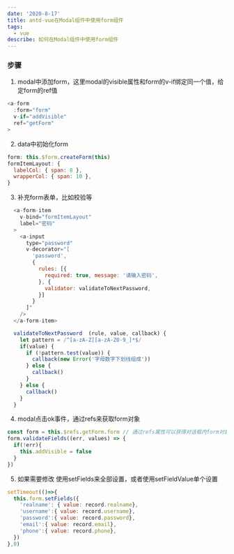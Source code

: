```yaml
---
date: '2020-8-17'
title: antd-vue在Modal组件中使用form组件
tags:
  - vue
describe: 如何在Modal组件中使用form组件
---
```


### 步骤

1. modal中添加form，这里modal的visible属性和form的v-if绑定同一个值，给定form的ref值

  ```javascript
  <a-form
    :form="form"
    v-if="addVisible"
    ref="getForm"
  >
  ```

2. data中初始化form

  ```javascript
  form: this.$form.createForm(this)
  formItemLayout: {
    labelCol: { span: 8 },
    wrapperCol: { span: 10 },
  }
  ```

3. 补充form表单，比如校验等

  ```javascript
    <a-form-item
      v-bind="formItemLayout"
      label="密码"
    >
      <a-input
        type="password"
        v-decorator="[
          'password',
          {
            rules: [{
              required: true, message: '请输入密码',
            }, {
              validator: validateToNextPassword,
            }]
          }
        ]"
      />
    </a-form-item>

    validateToNextPassword  (rule, value, callback) {
      let pattern = /^[a-zA-Z][a-zA-Z0-9_]*$/
      if(value) {
        if (!pattern.test(value)) {
          callback(new Error('字母数字下划线组成'))
        } else {
          callback()
        }
      } else {
        callback()
      }
    }
  ```

4. modal点击ok事件，通过refs来获取form对象

  ```javascript
  const form = this.$refs.getForm.form // 通过refs属性可以获得对话框内form对象
  form.validateFields((err, values) => {
    if(!err){
      this.addVisible = false
    }
  })
  ```

5. 如果需要修改
  使用setFields来全部设置，或者使用setFieldValue单个设置

  ```js
  setTimeout(()=>{
    this.form.setFields({
      'realname': { value: record.realname},
      'username':{ value: record.username},
      'password':{ value: record.password},
      'email':{ value: record.email},
      'phone':{ value: record.phone},
    })
  },0)
  ```
